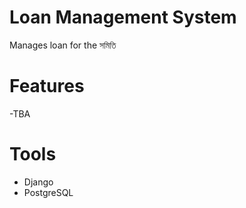 # Loan Management System

Manages loan for the সমিতি

# Features

-TBA

# Tools

- Django
- PostgreSQL
